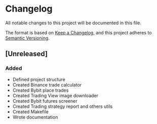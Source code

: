 # Changelog

All notable changes to this project will be documented in this file.

The format is based on [Keep a Changelog](https://keepachangelog.com/en/1.0.0/), and this project adheres to [Semantic Versioning](https://semver.org/spec/v2.0.0.html).

## [Unreleased]

### Added
- Defined project structure
- Created Binance trade calculator
- Created Bybit place trades
- Created Trading View image downloader
- Created Bybit futures screener
- Created Trading strategy report and others utils
- Created Makefile
- Wrote documentation